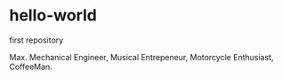# hello-world
first repository

Max. Mechanical Engineer, Musical Entrepeneur, Motorcycle Enthusiast, CoffeeMan.

